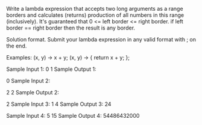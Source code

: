 

Write a lambda expression that accepts two long arguments as a range borders and calculates (returns) production of all numbers in this range (inclusively). It's guaranteed that 0 <= left border <= right border. if left border == right border then the result is any border.

Solution format. Submit your lambda expression in any valid format with ; on the end.

Examples: (x, y) -> x + y; (x, y) -> { return x + y; };

Sample Input 1:
0 1
Sample Output 1:

0
Sample Input 2:

2 2
Sample Output 2:

2
Sample Input 3:
1 4
Sample Output 3:
24

Sample Input 4:
5 15
Sample Output 4:
54486432000
